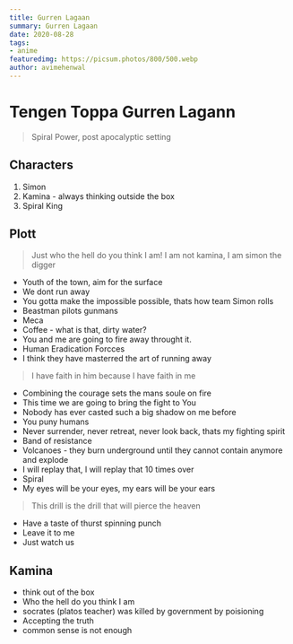```yaml
---
title: Gurren Lagaan
summary: Gurren Lagaan
date: 2020-08-28
tags:
- anime
featuredimg: https://picsum.photos/800/500.webp
author: avimehenwal
---
```


# Tengen Toppa Gurren Lagann

> Spiral Power, post apocalyptic setting

## Characters

1. Simon
2. Kamina - always thinking outside the box
3. Spiral King

## Plott

> Just who the hell do you think I am! I am not kamina, I am simon the digger

* Youth of the town, aim for the surface
* We dont run away
* You gotta make the impossible possible, thats how team Simon rolls
* Beastman pilots gunmans
* Meca
* Coffee - what is that, dirty water?
* You and me are going to fire away throught it.
* Human Eradication Forcces
* I think they have masterred the art of running away

> I have faith in him because I have faith in me

* Combining the courage sets the mans soule on fire
* This time we are going to bring the fight to You
* Nobody has ever casted such a big shadow on me before
* You puny humans
* Never surrender, never retreat, never look back, thats my fighting spirit
* Band of resistance
* Volcanoes - they burn underground until they cannot contain anymore and explode
* I will replay that, I will replay that 10 times over
* Spiral
* My eyes will be your eyes, my ears will be your ears

> This drill is the drill that will pierce the heaven

* Have a taste of thurst spinning punch
* Leave it to me
* Just watch us

## Kamina

* think out of the box
* Who the hell do you think I am
* socrates (platos teacher) was killed by government by poisioning
* Accepting the truth
* common sense is not enough